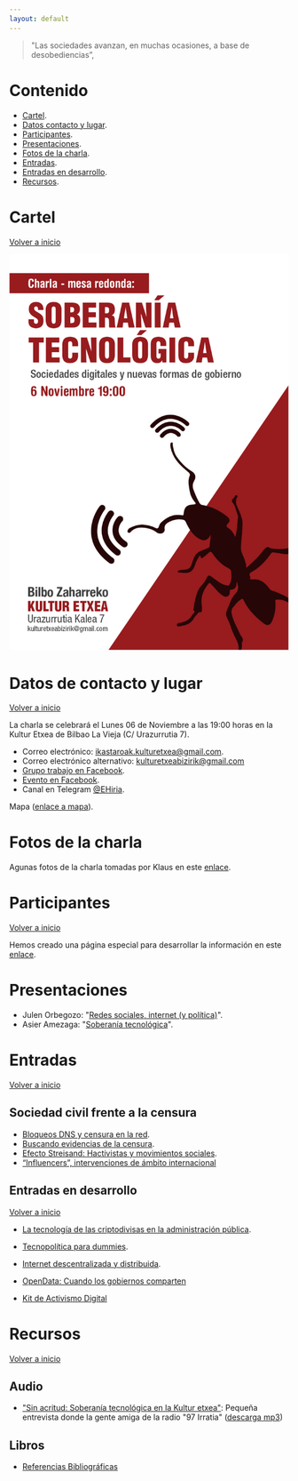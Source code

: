 ```yaml
---
layout: default
---
```


> "Las sociedades avanzan, en muchas ocasiones, a base de desobediencias”,

# Contenido

* [Cartel](#cartel).
* [Datos contacto y lugar](#datos-de-contacto-y-lugar).
* [Participantes](#participantes).
* [Presentaciones](#presentaciones).
* [Fotos de la charla](#fotos-de-la-charla).
* [Entradas](#entradas).
* [Entradas en desarrollo](#entradas-en-desarrollo).
* [Recursos](#recursos).

# Cartel 

[Volver a inicio](#contenido)

![](Soberania_tecnologica_AF.jpg)

# Datos de contacto y lugar

[Volver a inicio](#contenido)

La charla se celebrará el Lunes 06 de Noviembre a las 19:00 horas en la Kultur Etxea de Bilbao La Vieja (C/ Urazurrutia 7).

* Correo electrónico: [ikastaroak.kulturetxea@gmail.com](mailto:ikastaroak.kulturetxea@gmail.com).
* Correo electrónico alternativo: [kulturetxeabizirik@gmail.com](mailto:kulturetxeabizirik@gmail.com)
* [Grupo trabajo en Facebook](https://www.facebook.com/groups/132160057442036/).
* [Evento en Facebook](https://www.facebook.com/events/132467557408123/132573560730856/).
* Canal en Telegram [@EHiria](https://t.me/EHiria).

Mapa ([enlace a mapa](https://www.google.es/maps/search/bilbo+zaharreko+kultur+etxea/@43.2548816,-2.921894,16z)).

# Fotos de la charla

Agunas fotos de la charla tomadas por Klaus en este [enlace](fotos_charla.md).

# Participantes

[Volver a inicio](#contenido)

Hemos creado una página especial para desarrollar la información en este [enlace](participantes.md).

# Presentaciones

* Julen Orbegozo: "[Redes sociales, internet (y política)](presentacion_julen_orbegozo.md)".        
* Asier Amezaga: "[Soberanía tecnológica](presentacion_asier_amezaga.md)".

# Entradas

[Volver a inicio](#contenido)

## Sociedad civil frente a la censura

* [Bloqueos DNS y censura en la red](bloqueos-dns-y-censura-en-la-red.md).
* [Buscando evidencias de la censura](evidencias-censura.md).
* [Efecto Streisand: Hactivistas y movimientos sociales](efecto-streisand-hactivistas-y-movimientos-sociales.md).
* [“Influencers”, intervenciones de ámbito internacional](influencers-intervenciones-de-ambito-internacional.md)

## Entradas en desarrollo

[Volver a inicio](#contenido)

* [La tecnología de las criptodivisas en la administración pública](entrada_criptodivisas.md).
* [Tecnopolítica para dummies](tecnolopolitica-para-dummies.md).
* [Internet descentralizada y distribuida](internet-descentralizada-distribuida.md).


* [OpenData: Cuando los gobiernos comparten](https://pad.riseup.net/p/DnG7qL6X3J9L)
* [Kit de Activismo Digital](https://pad.riseup.net/p/TzuH7jfwfN3j)

# Recursos

[Volver a inicio](#contenido)

## Audio

* ["Sin acritud: Soberanía tecnológica en la Kultur etxea"](https://97irratia.info/es/2017/10/27/soberania-tecnologica-la-kultur-etxea/): Pequeña entrevista donde la gente amiga de la radio "97 Irratia" ([descarga mp3](audio/20171027sinacritud.mp3))

## Libros

* [Referencias Bibliográficas](referencias_bibliograficas.md)